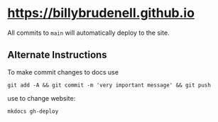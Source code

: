 # https://billybrudenell.github.io

All commits to `main` will automatically deploy to the site.

## Alternate Instructions

To make commit changes to docs use
```shell
git add -A && git commit -m 'very important message' && git push
```

use to change website:
```shell
mkdocs gh-deploy
```
